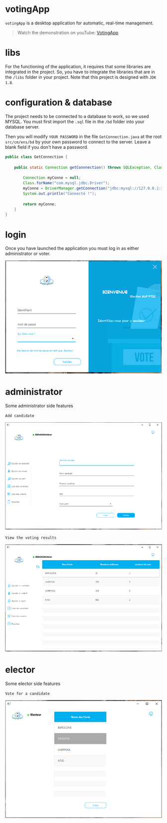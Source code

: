 # votingApp
`votingApp` is a desktop application for automatic, real-time management.

>Watch the demonstration on youTube: [VotingApp](https://youtu.be/gs1yInbSJEA)

# libs

For the functioning of the application, it requires that some libraries are integrated in the project. So, you have to integrate the libraries that are in the `/libs` folder in your project.
Note that this project is designed with `JDK 1.8`.

# configuration & database
The project needs to be connected to a database to work, so we used MYSQL.
You must first import the `.sql` file in the `/bd` folder into your database server.

Then you will modify `YOUR PASSWORD` in the file `GetConnection.java` at the root `src/cm/ens/bd` by your own password to connect to the server. Leave a blank field if you don't have a password.

```java
public class GetConnection {

    public static Connection getConnnection() throws SQLException, ClassNotFoundException {

        Connection myConne = null;
        Class.forName("com.mysql.jdbc.Driver");
        myConne = DriverManager.getConnection("jdbc:mysql://127.0.0.1:3306/ens", "root", "YOUR PASSWORD");
        System.out.println("Connecté !");
  
        return myConne;
    }
}
 ```

# login
Once you have launched the application you must log in as either administrator or voter.

![](/imgs/login.png)

# administrator

Some administrator side features

`Add candidate`

![](/imgs/addcandidat.png)

`View the voting results`

![](/imgs/result.png)

# elector

Some elector side features

`Vote for a candidate`

![](/imgs/elector.png)


